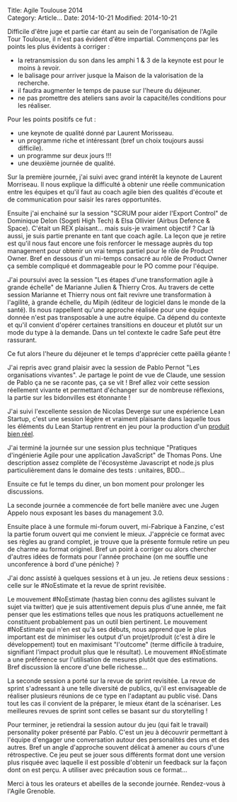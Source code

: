Title: Agile Toulouse 2014  
Category: Article...
Date: 2014-10-21
Modified: 2014-10-21

Difficile d'être juge et partie car étant au sein de l'organisation de
l'Agile Tour Toulouse, il n'est pas évident d'être impartial. Commençons par
les points les plus évidents à corriger : 
- la retransmission du son dans les amphi 1 & 3 de la keynote est pour le moins à revoir.
- le balisage pour arriver jusque la Maison de la valorisation de la recherche.
- il faudra augmenter le temps de pause sur l'heure du déjeuner. 
- ne pas promettre des ateliers sans avoir la capacité/les conditions pour les réaliser. 

Pour les points positifs ce fut : 
- une keynote de qualité donné par Laurent Morisseau.
- un programme riche et intéressant (bref un choix toujours aussi difficile).
- un programme sur deux jours !!! 
- une deuxième journée de qualité.

Sur la première journée, j'ai suivi avec grand intérêt la keynote de Laurent
Morriseau. Il nous explique la difficulté à obtenir une réelle communication
entre les équipes et qu'il faut au coach agile bien des qualités d'écoute et
de communication pour saisir les rares opportunités. 

Ensuite j'ai enchainé sur la session "SCRUM pour aider l'Export Control" de
Dominique Delon (Sogeti High Tech) & Elsa Ollivier (Airbus Defence & Space). C'était un REX plaisant... mais
suis-je vraiment objectif ? Car là aussi, je suis partie prenante en tant que
coach agile. La leçon que je retire est qu'il nous faut encore une fois
renforcer le message auprès du top management pour obtenir un vrai temps
partiel pour le rôle de Product Owner. Bref en dessous d'un mi-temps consacré
au rôle de Product Owner ça semble compliqué et dommageable pour le PO comme
pour l'équipe.

J'ai poursuivi avec la session "Les étapes d'une transformation agile à grande
échelle" de Marianne Julien & Thierry Cros. Au travers de cette session
Marianne et Thierry nous ont fait revivre une transformation à l'agilité, à
grande échelle, du Mipih (éditeur de logiciel dans le monde de la santé). Ils
nous rappellent qu'une approche réalisée pour une équipe donnée n'est pas
transposable à une autre équipe. Ca dépend du contexte et qu'il convient
d'opérer certaines transitions en douceur et plutôt sur un mode du type à
la demande. Dans un tel contexte le cadre Safe peut être rassurant.

Ce fut alors l'heure du déjeuner et le temps d'apprécier cette paëlla géante !

J'ai repris avec grand plaisir avec la session de Pablo Pernot "Les
organisations vivantes". Je partage le point de vue de Claude, une session de
Pablo ça ne se raconte pas, ça se vit ! Bref allez voir cette session
réellement vivante et permettant d'échanger sur de nombreuse réflexions, la
partie sur les bidonvilles est étonnante !

J'ai suivi l'excellente session de Nicolas Deverge sur une expérience Lean
Startup, c'est une session légère et vraiment plaisante dans laquelle tous les
éléments du Lean Startup rentrent en jeu pour la production d'un [produit bien
réel](https://www.keysmag.net/).

J'ai terminé la journée sur une session plus technique "Pratiques d'ingénierie
Agile pour une application JavaScript" de Thomas Pons. Une description assez
complète de l'écosystème Javascript et node.js plus particulièrement dans le
domaine des tests : unitaires, BDD...

Ensuite ce fut le temps du diner, un bon moment pour prolonger les
discussions.

La seconde journée a commencée de fort belle manière avec une Jugen Appelo
nous exposant les bases du management 3.0. 

Ensuite place à une formule mi-forum ouvert, mi-Fabrique à Fanzine, c'est la
partie forum ouvert qui me convient le mieux. J'apprécie ce format avec ses
règles au grand complet, je trouve que la présente formule retire un peu de
charme au format originel. Bref un point à corriger ou alors chercher d'autres
idées de formats pour l'année prochaine (on me souffle une unconference à bord
d'une péniche) ?

J'ai donc assisté à quelques sessions et à un jeu. Je retiens deux sessions :
celle sur le #NoEstimate et la revue de sprint revisitée. 

Le mouvement #NoEstimate (hastag bien connu des agilistes suivant le sujet via
twitter) que je suis attentivement depuis plus d'une année, me fait penser que
les estimations telles que nous les pratiquons actuellement ne constituent
probablement pas un outil bien pertinent. Le mouvement #NoEstimate qui n'en
est qu'à ses débuts, nous apprend que le plus important est de minimiser les
output d'un projet/produit (c'est à dire le développement) tout en maximisant
"l'outcome" (terme difficile à traduire, signifiant l'impact produit plus que
le résultat). Le mouvement #NoEstimate a une préférence sur l'utilisation de
mesures plutôt que des estimations. Bref discussion là encore d'une belle
richesse...

La seconde session a porté sur la revue de sprint revisitée. La revue de
sprint s'adressant à une telle diversité de publics, qu'il est envisageable de
réaliser plusieurs réunions de ce type en l'adaptant au public visé. Dans tout
les cas il convient de la préparer, le mieux étant de la scénariser. Les
meilleures revues de sprint sont celles se basant sur du storytelling !

Pour terminer, je retiendrai la session autour du jeu (qui fait le travail)
personality poker présenté par Pablo. C'est un jeu à découvrir permettant à
l'équipe d'engager une conversation autour des personalités des uns et des
autres. Bref un angle d'approche souvent délicat à amener au cours d'une
rétrospective. Ce jeu peut se jouer sous différents format dont une version
plus risquée avec laquelle il est possible d'obtenir un feedback sur la
façon dont on est perçu. A utiliser avec précaution sous ce format...

Merci à tous les orateurs et abeilles de la seconde journée.
Rendez-vous à l'Agile Grenoble. 
